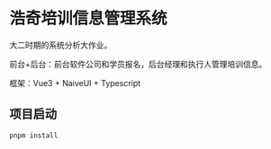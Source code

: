 # 浩奇培训信息管理系统

大二时期的系统分析大作业。

前台+后台：前台软件公司和学员报名，后台经理和执行人管理培训信息。

框架：Vue3 + NaiveUI + Typescript

## 项目启动

```pnpm
pnpm install
```
